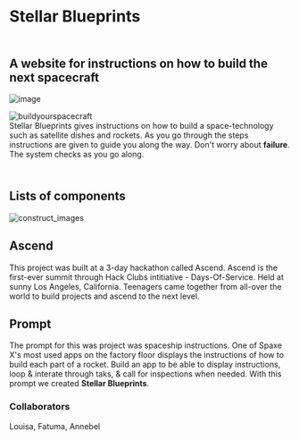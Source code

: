 # Stellar Blueprints 
## <br>A website for instructions on how to build the next spacecraft</br>

![image](https://github.com/user-attachments/assets/0b94655e-a399-4b47-8056-265fb99f428b)

![buildyourspacecraft](https://github.com/user-attachments/assets/f7cd29bc-13e2-4eff-b640-4f92d888f58f)
<br>Stellar Blueprints gives instructions on how to build a space-technology such as satellite dishes and rockets. As you go through the steps instructions are given to guide you along the way. Don't worry about **failure**. The system checks as you go along.</br>

## <br>Lists of components</br>
![construct_images](https://github.com/user-attachments/assets/7320c0e7-0bbb-43ea-b687-88ce300b27d9)

## Ascend
This project was built at a 3-day hackathon called Ascend. Ascend is the first-ever summit through Hack Clubs intitiative - Days-Of-Service. Held at sunny Los Angeles, California. Teenagers came together from all-over the world to build projects and ascend to the next level.

## Prompt
The prompt for this was project was spaceship instructions. One of Spaxe X's most used apps on the factory floor displays the instructions of how to build each part of a rocket. Build an app to be able to display instructions, loop & interate through taks, & call for inspections when needed. With this prompt we created **Stellar Blueprints**.

### Collaborators
Louisa, Fatuma, Annebel
